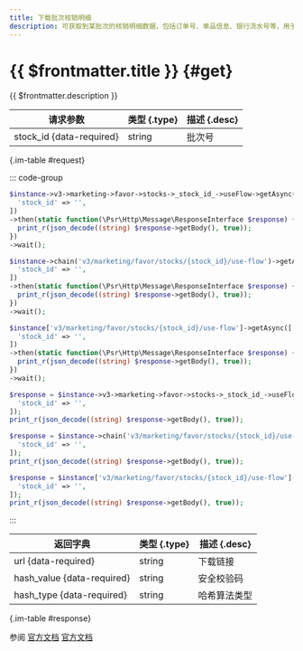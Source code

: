 ```yaml
---
title: 下载批次核销明细
description: 可获取到某批次的核销明细数据，包括订单号、单品信息、银行流水号等，用于对账/数据分析。
---
```


# {{ $frontmatter.title }} {#get}

{{ $frontmatter.description }}

| 请求参数 | 类型 {.type} | 描述 {.desc}
| --- | --- | ---
| stock_id {data-required} | string | 批次号

{.im-table #request}

::: code-group

```php [异步纯链式]
$instance->v3->marketing->favor->stocks->_stock_id_->useFlow->getAsync([
  'stock_id' => '',
])
->then(static function(\Psr\Http\Message\ResponseInterface $response) {
  print_r(json_decode((string) $response->getBody(), true));
})
->wait();
```

```php [异步声明式]
$instance->chain('v3/marketing/favor/stocks/{stock_id}/use-flow')->getAsync([
  'stock_id' => '',
])
->then(static function(\Psr\Http\Message\ResponseInterface $response) {
  print_r(json_decode((string) $response->getBody(), true));
})
->wait();
```

```php [异步属性式]
$instance['v3/marketing/favor/stocks/{stock_id}/use-flow']->getAsync([
  'stock_id' => '',
])
->then(static function(\Psr\Http\Message\ResponseInterface $response) {
  print_r(json_decode((string) $response->getBody(), true));
})
->wait();
```

```php [同步纯链式]
$response = $instance->v3->marketing->favor->stocks->_stock_id_->useFlow->get([
  'stock_id' => '',
]);
print_r(json_decode((string) $response->getBody(), true));
```

```php [同步声明式]
$response = $instance->chain('v3/marketing/favor/stocks/{stock_id}/use-flow')->get([
  'stock_id' => '',
]);
print_r(json_decode((string) $response->getBody(), true));
```

```php [同步属性式]
$response = $instance['v3/marketing/favor/stocks/{stock_id}/use-flow']->get([
  'stock_id' => '',
]);
print_r(json_decode((string) $response->getBody(), true));
```

:::

| 返回字典 | 类型 {.type} | 描述 {.desc}
| --- | --- | ---
| url {data-required} | string | 下载链接
| hash_value {data-required} | string | 安全校验码
| hash_type {data-required} | string | 哈希算法类型

{.im-table #response}

参阅 [官方文档](https://pay.weixin.qq.com/doc/v3/merchant/4012463585) [官方文档](https://pay.weixin.qq.com/doc/v3/partner/4012463698)
